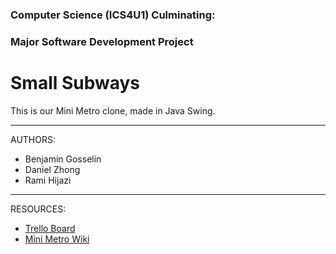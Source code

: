 ### Computer Science (ICS4U1) Culminating:
### Major Software Development Project

# Small Subways
This is our Mini Metro clone, made in Java Swing.

---
AUTHORS:
- Benjamin Gosselin
- Daniel Zhong
- Rami Hijazi

---
RESOURCES:
- [Trello Board](https://trello.com/b/kdMVxzAd/small-subways)
- [Mini Metro Wiki](https://mini-metro.fandom.com/wiki/Mini_Metro_Wiki)
